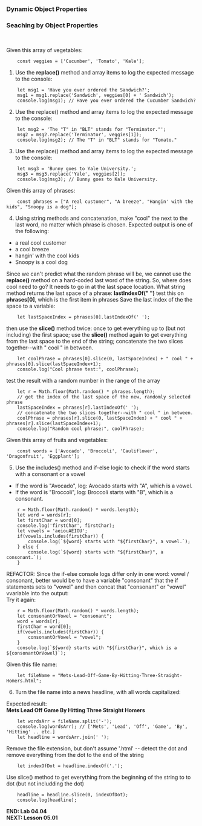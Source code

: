 <!-- ## Lesson 04.04 -->

### Dynamic Object Properties

### Seaching by Object Properties

<br>

Given this array of vegetables:

```
    const veggies = ['Cucumber', 'Tomato', 'Kale'];
```

1. Use the **replace()** method and array items to log the expected message to the console:

```
    let msg1 = 'Have you ever ordered the Sandwich?';
    msg1 = msg1.replace('Sandwich', veggies[0] + ' Sandwich');
    console.log(msg1); // Have you ever ordered the Cucumber Sandwich?
```

2. Use the replace() method and array items to log the expected message to the console:

```
    let msg2 = 'The "T" in "BLT" stands for "Terminator."';
    msg2 = msg2.replace('Terminator', veggies[1]);
    console.log(msg2); // The "T" in "BLT" stands for "Tomato."
```

3. Use the replace() method and array items to log the expected message to the console:

```
    let msg3 = 'Bunny goes to Yale University.';
    msg3 = msg3.replace('Yale', veggies[2]);
    console.log(msg3); // Bunny goes to Kale University.
```

Given this array of phrases:

```
    const phrases = ["A real customer", "A breeze", "Hangin' with the kids", "Snoopy is a dog"];
```

4. Using string methods and concatenation, make "cool" the next to the last word, no matter which phrase is chosen. Expected output is one of the following:

- a real cool customer
- a cool breeze
- hangin' with the cool kids
- Snoopy is a cool dog

Since we can't predict what the random phrase will be, we cannot use the **replace()**
method on a hard-coded last word of the string.
So, where does cool need to go? It needs to go in at the last space location.
What string method returns the last space of a phrase: **lastIndexOf(" ")**
test this on **phrases[0]**, which is the first item in phrases
Save the last index of the the space to a variable:

```
    let lastSpaceIndex = phrases[0].lastIndexOf(' ');
```

then use the **slice()** method twice: once to get everything up to (but not including) the first space; use the **slice()** method again to get everything from the last space to the end of the string; concatenate the two slices together--with " cool " in between.

```
    let coolPhrase = phrases[0].slice(0, lastSpaceIndex) + " cool " + phrases[0].slice(lastSpaceIndex+1);
    console.log("Cool phrase test:", coolPhrase);
```

test the result with a random number in the range of the array

```
    let r = Math.floor(Math.random() * phrases.length);
    // get the index of the last space of the new, randomly selected phrase
    lastSpaceIndex = phrases[r].lastIndexOf(' ');
    // concatenate the two slices together--with " cool " in between.
    coolPhrase = phrases[r].slice(0, lastSpaceIndex) + " cool " + phrases[r].slice(lastSpaceIndex+1);
    console.log("Random cool phrase:", coolPhrase);
```

Given this array of fruits and vegetables:

```
    const words = ['Avocado', 'Broccoli', 'Cauliflower', 'Dragonfruit', 'Eggplant'];
```

5. Use the includes() method and if-else logic to check if the word starts with a consonant or a vowel

- If the word is "Avocado", log: Avocado starts with "A", which is a vowel.
- If the word is "Broccoli", log: Broccoli starts with "B", which is a consonant.

```
    r = Math.floor(Math.random() * words.length);
    let word = words[r];
    let firstChar = word[0];
    console.log('firstChar', firstChar);
    let vowels = 'aeiouAEIOU';
    if(vowels.includes(firstChar)) {
        console.log(`${word} starts with "${firstChar}", a vowel.`);
    } else {
        console.log(`${word} starts with "${firstChar}", a consonant.`);
    }
```

REFACTOR: Since the if-else console logs differ only in one word: vowel / consonant,
better would be to have a variable "consonant" that the if statements sets to "vowel" and then concat that "consonant" or "vowel" vvariable into the output:  
Try it again:

```
    r = Math.floor(Math.random() * words.length);
    let consonantOrVowel = "consonant";
    word = words[r];
    firstChar = word[0];
    if(vowels.includes(firstChar)) {
        consonantOrVowel = "vowel";
    }
    console.log(`${word} starts with "${firstChar}", which is a ${consonantOrVowel}`);
```

Given this file name:

```
    let fileName = "Mets-Lead-Off-Game-By-Hitting-Three-Straight-Homers.html";
```

6. Turn the file name into a news headline, with all words capitalized:

Expected result:  
**Mets Lead Off Game By Hitting Three Straight Homers**

```
    let wordsArr = fileName.split('-');
    console.log(wordsArr); // ['Mets', 'Lead', 'Off', 'Game', 'By', 'Hitting' .. etc.]
    let headline = wordsArr.join(' ');
```

Remove the file extension, but don't assume '.html' -- detect the dot and remove everything from the dot to the end of the string

```
    let indexOfDot = headline.indexOf('.');
```

Use slice() method to get everything from the beginning of the string to to dot (but not includding the dot)

```
    headline = headline.slice(0, indexOfDot);
    console.log(headline);
```

**END: Lab 04.04**  
**NEXT: Lesson 05.01**
